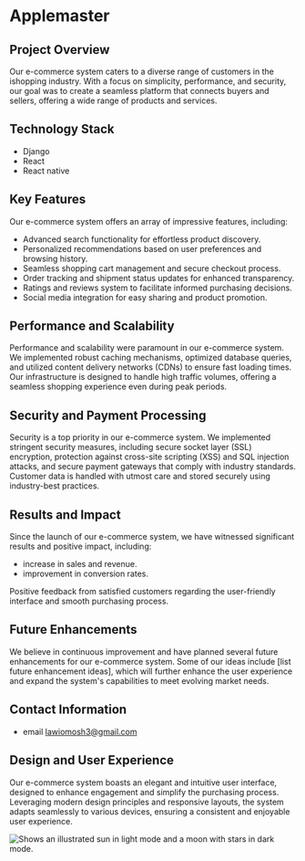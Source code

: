# Applemaster

## Project Overview

Our e-commerce system caters to a diverse range of customers in the ishopping industry. With a focus on simplicity, performance, and security, our goal was to create a seamless platform that connects buyers and sellers, offering a wide range of products and services.

## Technology Stack

- Django
- React
- React native

## Key Features

Our e-commerce system offers an array of impressive features, including:

- Advanced search functionality for effortless product discovery.
- Personalized recommendations based on user preferences and browsing history.
- Seamless shopping cart management and secure checkout process.
- Order tracking and shipment status updates for enhanced transparency.
- Ratings and reviews system to facilitate informed purchasing decisions.
- Social media integration for easy sharing and product promotion.

## Performance and Scalability

Performance and scalability were paramount in our e-commerce system. We implemented robust caching mechanisms, optimized database queries, and utilized content delivery networks (CDNs) to ensure fast loading times. Our infrastructure is designed to handle high traffic volumes, offering a seamless shopping experience even during peak periods.

## Security and Payment Processing

Security is a top priority in our e-commerce system. We implemented stringent security measures, including secure socket layer (SSL) encryption, protection against cross-site scripting (XSS) and SQL injection attacks, and secure payment gateways that comply with industry standards. Customer data is handled with utmost care and stored securely using industry-best practices.

## Results and Impact

Since the launch of our e-commerce system, we have witnessed significant results and positive impact, including:

- increase in sales and revenue.
- improvement in conversion rates.

Positive feedback from satisfied customers regarding the user-friendly interface and smooth purchasing process.

## Future Enhancements

We believe in continuous improvement and have planned several future enhancements for our e-commerce system. Some of our ideas include [list future enhancement ideas], which will further enhance the user experience and expand the system's capabilities to meet evolving market needs.

## Contact Information
- email lawiomosh3@gmail.com


## Design and User Experience

Our e-commerce system boasts an elegant and intuitive user interface, designed to enhance engagement and simplify the purchasing process. Leveraging modern design principles and responsive layouts, the system adapts seamlessly to various devices, ensuring a consistent and enjoyable user experience.

<picture>
  <img alt="Shows an illustrated sun in light mode and a moon with stars in dark mode." src="./images/collage.jpg">
</picture>
